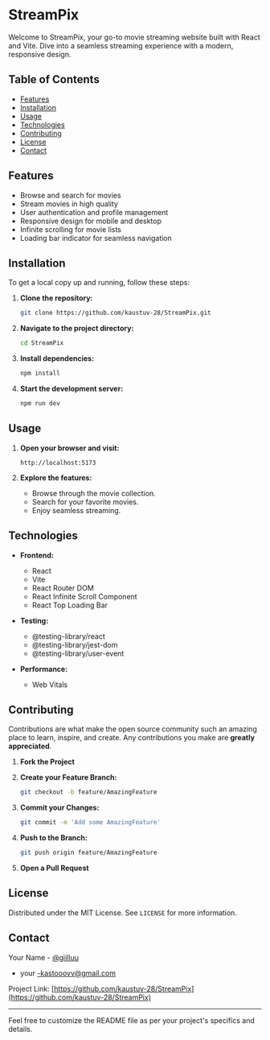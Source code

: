# StreamPix

Welcome to StreamPix, your go-to movie streaming website built with React and Vite. Dive into a seamless streaming experience with a modern, responsive design.

## Table of Contents

- [Features](#features)
- [Installation](#installation)
- [Usage](#usage)
- [Technologies](#technologies)
- [Contributing](#contributing)
- [License](#license)
- [Contact](#contact)

## Features

- Browse and search for movies
- Stream movies in high quality
- User authentication and profile management
- Responsive design for mobile and desktop
- Infinite scrolling for movie lists
- Loading bar indicator for seamless navigation


## Installation

To get a local copy up and running, follow these steps:

1. **Clone the repository:**

   ```sh
   git clone https://github.com/kaustuv-28/StreamPix.git
   ```

2. **Navigate to the project directory:**

   ```sh
   cd StreamPix
   ```

3. **Install dependencies:**

   ```sh
   npm install
   ```

4. **Start the development server:**

   ```sh
   npm run dev
   ```

## Usage

1. **Open your browser and visit:**

   ```
   http://localhost:5173
   ```

2. **Explore the features:**
   - Browse through the movie collection.
   - Search for your favorite movies.
   - Enjoy seamless streaming.

## Technologies

- **Frontend:**
  - React
  - Vite
  - React Router DOM
  - React Infinite Scroll Component
  - React Top Loading Bar

- **Testing:**
  - @testing-library/react
  - @testing-library/jest-dom
  - @testing-library/user-event

- **Performance:**
  - Web Vitals

## Contributing

Contributions are what make the open source community such an amazing place to learn, inspire, and create. Any contributions you make are **greatly appreciated**.

1. **Fork the Project**
2. **Create your Feature Branch:**

   ```sh
   git checkout -b feature/AmazingFeature
   ```

3. **Commit your Changes:**

   ```sh
   git commit -m 'Add some AmazingFeature'
   ```

4. **Push to the Branch:**

   ```sh
   git push origin feature/AmazingFeature
   ```

5. **Open a Pull Request**

## License

Distributed under the MIT License. See `LICENSE` for more information.

## Contact

Your Name - [@giilluu](https://x.com/giilluu) 
- your -kastooovv@gmail.com

Project Link: [https://github.com/kaustuv-28/StreamPix](https://github.com/kaustuv-28/StreamPix)

---

Feel free to customize the README file as per your project's specifics and details.